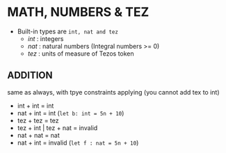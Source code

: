 # MATH, NUMBERS & TEZ

- Built-in types are `int, nat and tez`
  - *int* : integers
  - *nat* : natural numbers (Integral numbers >= 0)
  - *tez* : units of measure of Tezos token

## ADDITION

same as always, with tpye constraints applying (you cannot add tex to int)

- int + int = int
- nat + int = int (`let b: int = 5n + 10`)
- tez + tez = tez
- tez + int | tez + nat = invalid
- nat + nat = nat
- nat + int = invalid (`let f : nat = 5n + 10`)
